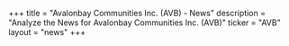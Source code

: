 +++
title = "Avalonbay Communities Inc. (AVB) - News"
description = "Analyze the News for Avalonbay Communities Inc. (AVB)"
ticker = "AVB"
layout = "news"
+++

